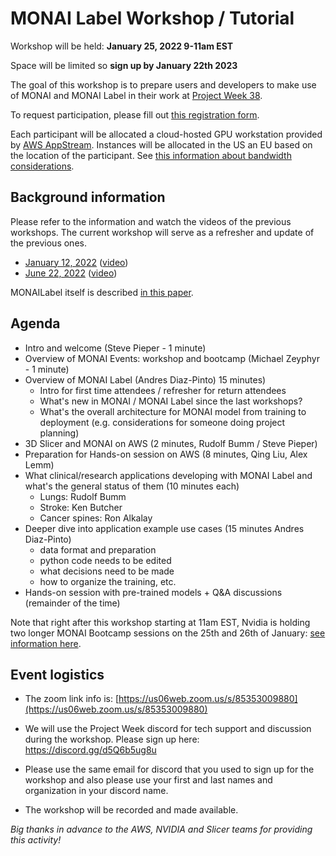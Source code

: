 # MONAI Label Workshop / Tutorial

Workshop will be held: **January 25, 2022 9-11am EST**

Space will be limited so **sign up by January 22th 2023**

The goal of this workshop is to prepare users and developers to make use of MONAI and MONAI Label in their work at [Project Week 38](README.md).

To request participation, please fill out [this registration form](https://docs.google.com/forms/d/1LmMofTzwlxNgOTgQanGddeKQKfNZwdoRr7l96-Ht1h8/edit).

Each participant will be allocated a cloud-hosted GPU workstation provided by [AWS AppStream](https://aws.amazon.com/appstream2/faqs/).
Instances will be allocated in the US an EU based on the location of the participant.  See [this information about bandwidth considerations](https://docs.aws.amazon.com/appstream2/latest/developerguide/bandwidth-recommendations-user-connections.html).



## Background information

Please refer to the information and watch the videos of the previous workshops. The current workshop will serve as a refresher and update of the previous ones.
* [January 12, 2022](https://discourse.slicer.org/t/monailabel-3d-slicer-for-cloud-computing-workshop-jan-12-2022-2-4-est/21152) ([video](https://youtu.be/PmD8umlcpF4))
* [June 22, 2022](https://github.com/NA-MIC/ProjectWeek/blob/master/PW37_2022_Virtual/MONAILabel_Workshop.md) ([video](https://www.youtube.com/watch?v=wtiEe_jiUzg))

MONAILabel itself is described [in this paper](https://arxiv.org/abs/2203.12362).


## Agenda

* Intro and welcome (Steve Pieper - 1 minute)
* Overview of MONAI Events: workshop and bootcamp (Michael Zeyphyr - 1 minute)
* Overview of MONAI Label (Andres Diaz-Pinto) 15 minutes)
  * Intro for first time attendees / refresher for return attendees
  * What's new in MONAI / MONAI Label since the last workshops?
  * What's the overall architecture for MONAI model from training to deployment (e.g. considerations for someone doing project planning)
* 3D Slicer and MONAI on AWS (2 minutes, Rudolf Bumm / Steve Pieper)
* Preparation for Hands-on session on AWS (8 minutes, Qing Liu, Alex Lemm)
* What clinical/research applications developing with MONAI Label and what's the general status of them (10 minutes each)
  * Lungs: Rudolf Bumm 
  * Stroke: Ken Butcher
  * Cancer spines: Ron Alkalay
* Deeper dive into application example use cases (15 minutes Andres Diaz-Pinto)
  * data format and preparation
  * python code needs to be edited
  * what decisions need to be made
  * how to organize the training, etc.
* Hands-on session with pre-trained models + Q&A discussions (remainder of the time)

Note that right after this workshop  starting at 11am EST, Nvidia is holding two longer MONAI Bootcamp sessions on the 25th and 26th of January: [see information here](https://events.nvidia.com/janmonaibootcamp).

## Event logistics

* The zoom link info is: [https://us06web.zoom.us/s/85353009880](https://us06web.zoom.us/s/85353009880)

* We will use the Project Week discord for tech support and discussion during the workshop.  Please sign up here: https://discord.gg/d5Q6b5ug8u

* Please use the same email for discord that you used to sign up for the workshop and also please use your first and last names and organization in your discord name.

* The workshop will be recorded and made available.

*Big thanks in advance to the AWS, NVIDIA and Slicer teams for providing this activity!*

